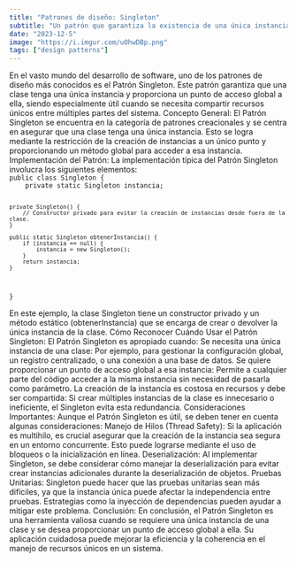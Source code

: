 ```yaml
---
title: "Patrones de diseño: Singleton"
subtitle: "Un patrón que garantiza la existencia de una única instancia de una clase y proporciona un punto de acceso global a ella."
date: "2023-12-5"
image: "https://i.imgur.com/uOhwDBp.png"
tags: ["design patterns"]
---
```


<text>
En el vasto mundo del desarrollo de software, uno de los patrones de diseño más conocidos es el Patrón Singleton. Este patrón garantiza que una clase tenga una única instancia y proporciona un punto de acceso global a ella, siendo especialmente útil cuando se necesita compartir recursos únicos entre múltiples partes del sistema.
</text>

<subtitle>
Concepto General:
</subtitle>

<text>
El Patrón Singleton se encuentra en la categoría de patrones creacionales y se centra en asegurar que una clase tenga una única instancia. Esto se logra mediante la restricción de la creación de instancias a un único punto y proporcionando un método global para acceder a esa instancia.
</text>

<subtitle>
Implementación del Patrón:
</subtitle>

<text>
La implementación típica del Patrón Singleton involucra los siguientes elementos:
</text>

<code language="javascript">
public class Singleton {
    private static Singleton instancia;

    private Singleton() {
        // Constructor privado para evitar la creación de instancias desde fuera de la clase.
    }

    public static Singleton obtenerInstancia() {
        if (instancia == null) {
            instancia = new Singleton();
        }
        return instancia;
    }
}
</code>

<text>
En este ejemplo, la clase Singleton tiene un constructor privado y un método estático (obtenerInstancia) que se encarga de crear o devolver la única instancia de la clase.
</text>

<subtitle>
Cómo Reconocer Cuándo Usar el Patrón Singleton:
</subtitle>

<text>
El Patrón Singleton es apropiado cuando:
</text>

<list>
<item>
Se necesita una única instancia de una clase: Por ejemplo, para gestionar la configuración global, un registro centralizado, o una conexión a una base de datos.
</item>

<item>
Se quiere proporcionar un punto de acceso global a esa instancia: Permite a cualquier parte del código acceder a la misma instancia sin necesidad de pasarla como parámetro.
</item>

<item>
La creación de la instancia es costosa en recursos y debe ser compartida: Si crear múltiples instancias de la clase es innecesario o ineficiente, el Singleton evita esta redundancia.
</item>
</list>

<subtitle>
Consideraciones Importantes:
</subtitle>

<text>
Aunque el Patrón Singleton es útil, se deben tener en cuenta algunas consideraciones:
</text>

<list>
<item>
Manejo de Hilos (Thread Safety): Si la aplicación es multihilo, es crucial asegurar que la creación de la instancia sea segura en un entorno concurrente. Esto puede lograrse mediante el uso de bloqueos o la inicialización en línea.
</item>

<item>
Deserialización: Al implementar Singleton, se debe considerar cómo manejar la deserialización para evitar crear instancias adicionales durante la deserialización de objetos.
</item>

<item>
Pruebas Unitarias: Singleton puede hacer que las pruebas unitarias sean más difíciles, ya que la instancia única puede afectar la independencia entre pruebas. Estrategias como la inyección de dependencias pueden ayudar a mitigar este problema.
</item>
</list>

<subtitle>
Conclusión:
</subtitle>

<text>
En conclusión, el Patrón Singleton es una herramienta valiosa cuando se requiere una única instancia de una clase y se desea proporcionar un punto de acceso global a ella. Su aplicación cuidadosa puede mejorar la eficiencia y la coherencia en el manejo de recursos únicos en un sistema.
</text>